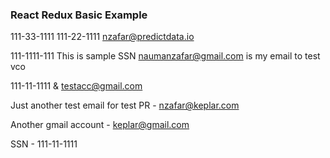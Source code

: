 ### React Redux Basic Example

111-33-1111
111-22-1111
nzafar@predictdata.io

111-1111-111 This is sample SSN
naumanzafar@gmail.com is my email to test vco

111-11-1111 & testacc@gmail.com

Just another test email for test PR - nzafar@keplar.com

Another gmail account - keplar@gmail.com

SSN - 111-11-1111
